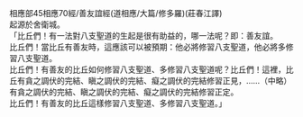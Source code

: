 相應部45相應70經/善友誼經(道相應/大篇/修多羅)(莊春江譯)  
起源於舍衛城。  
「比丘們！有一法對八支聖道的生起是很有助益的，哪一法呢？即：善友誼。  
比丘們！當比丘有善友時，這應該可以被預期：他必將修習八支聖道，他必將多修習八支聖道。  
比丘們！有善友的比丘如何修習八支聖道、多修習八支聖道呢？比丘們！這裡，比丘有貪之調伏的完結、瞋之調伏的完結、癡之調伏的完結修習正見，……（中略）有貪之調伏的完結、瞋之調伏的完結、癡之調伏的完結修習正定。  
比丘們！有善友的比丘這樣修習八支聖道、多修習八支聖道。」  
  
  
